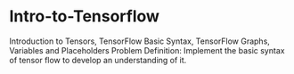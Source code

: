 # Intro-to-Tensorflow
Introduction to Tensors, TensorFlow Basic Syntax, TensorFlow Graphs, Variables and Placeholders
Problem Definition:
Implement the basic syntax of tensor flow to develop an understanding of it.  
